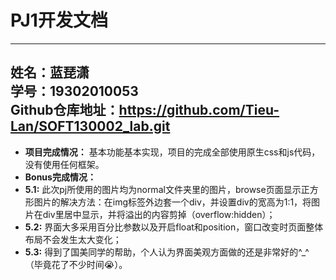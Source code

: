 # PJ1开发文档  
---
姓名：蓝琵潇  
学号：19302010053  
Github仓库地址：https://github.com/Tieu-Lan/SOFT130002_lab.git  
---
* **项目完成情况：** 基本功能基本实现，项目的完成全部使用原生css和js代码，没有使用任何框架。  
* **Bonus完成情况：**   
* **5.1:** 此次pj所使用的图片均为normal文件夹里的图片，browse页面显示正方形图片的解决方法：在img标签外边套一个div，并设置div的宽高为1:1，将图片在div里居中显示，并将溢出的内容剪掉（overflow:hidden）；  
* **5.2:** 界面大多采用百分比参数以及开启float和position，窗口改变时页面整体布局不会发生太大变化；  
* **5.3:** 得到了国美同学的帮助，个人认为界面美观方面做的还是非常好的^_^（毕竟花了不少时间😭）。